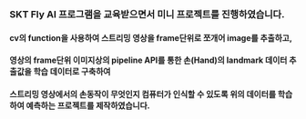 ### SKT Fly AI 프로그램을 교육받으면서 미니 프로젝트를 진행하였습니다.
#### cv의 function을 사용하여 스트리밍 영상을 frame단위로 쪼개어 image를 추출하고,
#### 영상의 frame단위 이미지상의 pipeline API를 통한 손(Hand)의 landmark 데이터 추출값을 학습 데이터로 구축하여
#### 스트리밍 영상에서의 손동작이 무엇인지 컴퓨터가 인식할 수 있도록 위의 데이터를 학습하여 예측하는 프로젝트를 제작하였습니다.
